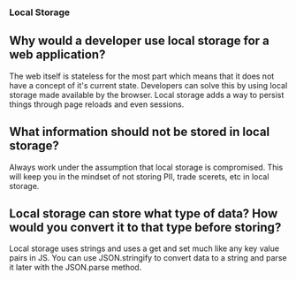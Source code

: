 ### Local Storage

## Why would a developer use local storage for a web application?
The web itself is stateless for the most part which means that it does not have a concept of it's current state. Developers can solve this by using local storage made available by the browser. Local storage adds a way to persist things through page reloads and even sessions.

## What information should not be stored in local storage?
Always work under the assumption that local storage is compromised. This will keep you in the mindset of not storing PII, trade scerets, etc in local storage.

## Local storage can store what type of data? How would you convert it to that type before storing?
Local storage uses strings and uses a get and set much like any key value pairs in JS. You can use JSON.stringify to convert data to a string and parse it later with the JSON.parse method.